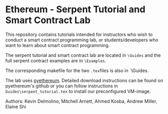 # Ethereum - Serpent Tutorial and Smart Contract Lab
This repository contains tutorials intended for instructors who wish to conduct a smart
contract programming lab, or students/developers who want to learn about smart contract
programming.

The serpent tutorial and smart contract lab are located in `\Guides` and the full serpent contract examples are in `\Examples`.

The corresponding makefile for the two `.tex`files is also in `\Guides.

The lab uses [pyethereum](https://github.com/ethereum/pyethereum). Detailed download instructions can be found on pyethereum's 
github or you can follow instructions in `Guides\serpent_tutorial.tex` to install our preconfigured VM-image.

Authors: Kevin Delmolino, Mitchell Arnett, Ahmed Kosba, Andrew Miller, Elaine Shi
